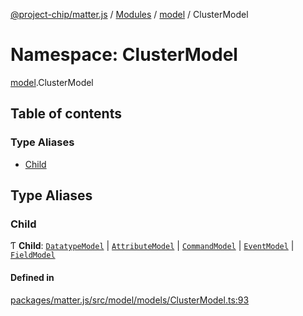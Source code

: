 [@project-chip/matter.js](../README.md) / [Modules](../modules.md) / [model](model.md) / ClusterModel

# Namespace: ClusterModel

[model](model.md).ClusterModel

## Table of contents

### Type Aliases

- [Child](model.ClusterModel.md#child)

## Type Aliases

### Child

Ƭ **Child**: [`DatatypeModel`](../classes/model.DatatypeModel.md) \| [`AttributeModel`](../classes/model.AttributeModel.md) \| [`CommandModel`](../classes/model.CommandModel.md) \| [`EventModel`](../classes/model.EventModel.md) \| [`FieldModel`](../classes/model.FieldModel.md)

#### Defined in

[packages/matter.js/src/model/models/ClusterModel.ts:93](https://github.com/project-chip/matter.js/blob/6d3b6a5d957d88a9231d6ecab4bb41f8133112be/packages/matter.js/src/model/models/ClusterModel.ts#L93)

